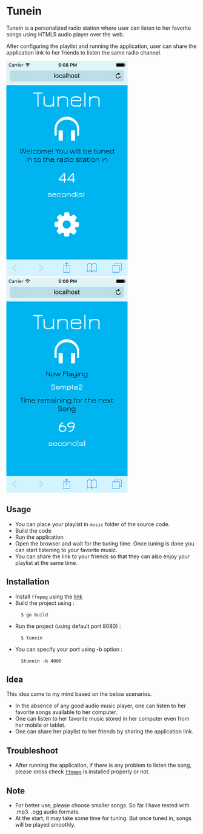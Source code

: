 # **Tunein**
Tunein is a personalized radio station where user can listen to her favorite songs using HTML5 audio player over the web.

After configuring the playlist and running the application, user can share the application link to her friends to listen the same radio channel.

![Tuning-image](https://github.com/gophergala2016/tunein/blob/master/scsreenshots/Tuning.png "Tuning")
![Playing-image](https://github.com/gophergala2016/tunein/blob/master/scsreenshots/Playing.png "Playing")


## Usage
- You can place your playlist in `music` folder of the source code.
- Build the code
- Run the application
- Open the browser and wait for the tuning time. Once tuning is done you can start listening to your favorite music.
- You can share the link to your friends so that they can also enjoy your playlist at the same time.


## Installation
- Install `ffmpeg` using the [link](https://www.ffmpeg.org/)
- Build the project using :
  ```
    $ go build
  ```
- Run the project (using default port 8080) :
  ```
    $ tunein
  ```
- You can specify your port using -b option :
  ```
    $tunein -b 4000
  ```


## Idea
  This idea came to my mind based on the below scenarios.
  - In the absence of any good audio music player, one can listen to her favorite songs available to her computer.
  - One can listen to her favorite music stored in her computer even from her mobile or tablet.
  - One can share her playlist to her friends by sharing the application link.


## Troubleshoot
- After running the application, if there is any problem to listen the song, please cross check [`ffmpeg`](https://www.ffmpeg.org/) is installed properly or not.

## Note
- For better use, please choose smaller songs. So far I have tested with .mp3. .ogg audio formats.
- At the start, it may take some time for tuning. But once tuned in, songs will be played smoothly.
